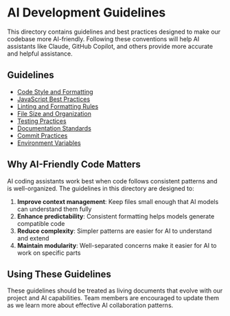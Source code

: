 # AI Development Guidelines

This directory contains guidelines and best practices designed to make our codebase more AI-friendly. Following these conventions will help AI assistants like Claude, GitHub Copilot, and others provide more accurate and helpful assistance.

## Guidelines

- [Code Style and Formatting](./code-style.md)
- [JavaScript Best Practices](./javascript-practices.md)
- [Linting and Formatting Rules](./linting-rules.md)
- [File Size and Organization](./file-organization.md)
- [Testing Practices](./testing-practices.md)
- [Documentation Standards](./documentation.md)
- [Commit Practices](./commit-practices.md)
- [Environment Variables](./environment-variables.md)

## Why AI-Friendly Code Matters

AI coding assistants work best when code follows consistent patterns and is well-organized. The guidelines in this directory are designed to:

1. **Improve context management**: Keep files small enough that AI models can understand them fully
2. **Enhance predictability**: Consistent formatting helps models generate compatible code
3. **Reduce complexity**: Simpler patterns are easier for AI to understand and extend
4. **Maintain modularity**: Well-separated concerns make it easier for AI to work on specific parts

## Using These Guidelines

These guidelines should be treated as living documents that evolve with our project and AI capabilities. Team members are encouraged to update them as we learn more about effective AI collaboration patterns.
